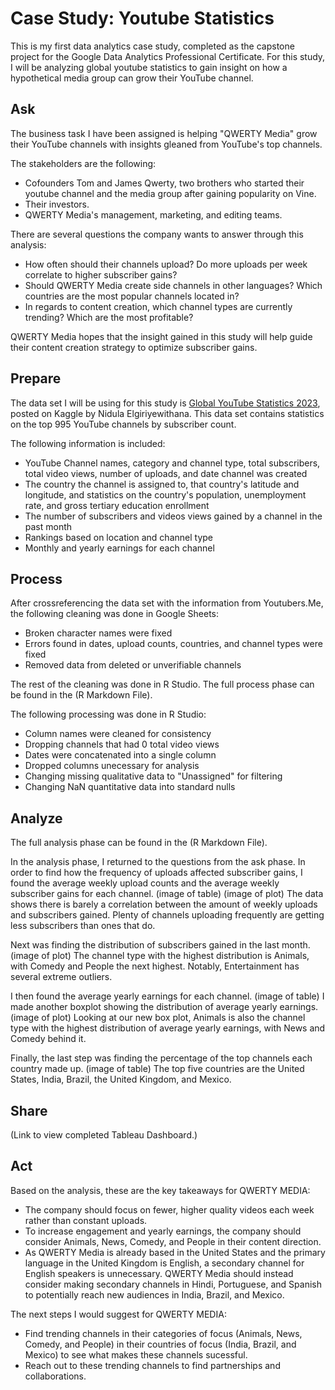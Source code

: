 # Case Study: Youtube Statistics

This is my first data analytics case study, completed as the capstone project for the Google Data Analytics Professional Certificate. For this study, I will be analyzing global youtube statistics to gain insight on how a hypothetical media group can grow their YouTube channel.

## Ask

The business task I have been assigned is helping "QWERTY Media" grow their YouTube channels with insights gleaned from YouTube's top channels. 

The stakeholders are the following:
- Cofounders Tom and James Qwerty, two brothers who started their youtube channel and the media group after gaining popularity on Vine.
- Their investors.
- QWERTY Media's management, marketing, and editing teams.

There are several questions the company wants to answer through this analysis:
- How often should their channels upload? Do more uploads per week correlate to higher subscriber gains?
- Should QWERTY Media create side channels in other languages? Which countries are the most popular channels located in?
- In regards to content creation, which channel types are currently trending? Which are the most profitable?

QWERTY Media hopes that the insight gained in this study will help guide their content creation strategy to optimize subscriber gains.

## Prepare

The data set I will be using for this study is [Global YouTube Statistics 2023](https://www.kaggle.com/datasets/nelgiriyewithana/global-youtube-statistics-2023), posted on Kaggle by Nidula Elgiriyewithana. This data set contains statistics on the top 995 YouTube channels by subscriber count.

The following information is included: 
- YouTube Channel names, category and channel type, total subscribers, total video views, number of uploads, and date channel was created
- The country the channel is assigned to, that country's latitude and longitude, and statistics on the country's population, unemployment rate, and gross tertiary education enrollment
- The number of subscribers and videos views gained by a channel in the past month
- Rankings based on location and channel type
- Monthly and yearly earnings for each channel


  
## Process

After crossreferencing the data set with the information from Youtubers.Me, the following cleaning was done in Google Sheets:
- Broken character names were fixed
- Errors found in dates, upload counts, countries, and channel types were fixed
- Removed data from deleted or unverifiable channels

The rest of the cleaning was done in R Studio. The full process phase can be found in the (R Markdown File).

The following processing was done in R Studio:
- Column names were cleaned for consistency
- Dropping channels that had 0 total video views
- Dates were concatenated into a single column
- Dropped columns unecessary for analysis
- Changing missing qualitative data to "Unassigned" for filtering
- Changing NaN quantitative data into standard nulls

## Analyze

The full analysis phase can be found in the (R Markdown File).

In the analysis phase, I returned to the questions from the ask phase.
In order to find how the frequency of uploads affected subscriber gains, I found the average weekly upload counts and the average weekly subscriber gains for each channel.
(image of table)
(image of plot)
The data shows there is barely a correlation between the amount of weekly uploads and subscribers gained. Plenty of channels uploading frequently are getting less subscribers than ones that do.

Next was finding the distribution of subscribers gained in the last month.
(image of plot)
The channel type with the highest distribution is Animals, with Comedy and People the next highest. Notably, Entertainment has several extreme outliers.  

I then found the average yearly earnings for each channel.
(image of table)
I made another boxplot showing the distribution of average yearly earnings.
(image of plot)
Looking at our new box plot, Animals is also the channel type with the highest distribution of average yearly earnings, with News and Comedy behind it.

Finally, the last step was finding the percentage of the top channels each country made up.
(image of table)
The top five countries are the United States, India, Brazil, the United Kingdom, and Mexico.

## Share

(Link to view completed Tableau Dashboard.)

## Act

Based on the analysis, these are the key takeaways for QWERTY MEDIA:

- The company should focus on fewer, higher quality videos each week rather than constant uploads.
- To increase engagement and yearly earnings, the company should consider Animals, News, Comedy, and People in their content direction.
- As QWERTY Media is already based in the United States and the primary language in the United Kingdom is English, a secondary channel for English speakers is unnecessary. QWERTY Media should instead consider making secondary channels in Hindi, Portuguese, and Spanish to potentially reach new audiences in India, Brazil, and Mexico.

The next steps I would suggest for QWERTY MEDIA:
- Find trending channels in their categories of focus (Animals, News, Comedy, and People) in their countries of focus (India, Brazil, and Mexico) to see what makes these channels sucessful.
- Reach out to these trending channels to find partnerships and collaborations.

